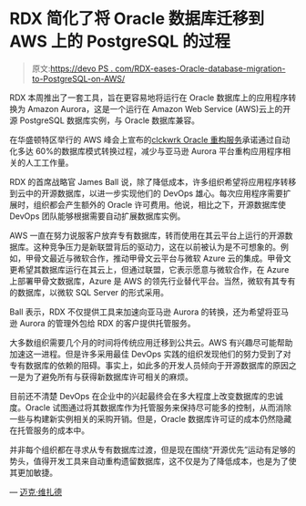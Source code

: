 # RDX 简化了将 Oracle 数据库迁移到 AWS 上的 PostgreSQL 的过程

> 原文:[https://devo PS . com/RDX-eases-Oracle-database-migration-to-PostgreSQL-on-AWS/](https://devops.com/rdx-eases-oracle-database-migration-to-postgresql-on-aws/)

RDX 本周推出了一套工具，旨在更容易地将运行在 Oracle 数据库上的应用程序转换为 Amazon Aurora，这是一个运行在 Amazon Web Service (AWS)云上的开源 PostgreSQL 数据库实例，与 Oracle 数据库兼容。

在华盛顿特区举行的 AWS 峰会上宣布的[clckwrk Oracle 重构服务](https://www.prnewswire.com/news-releases/rdx-announces-clckwrk-refactoring-service-that-enables-customers-to-migrate-applications-off-oracle-and-onto-amazon-aurora-300864910.html)承诺通过自动化多达 60%的数据库模式转换过程，减少与亚马逊 Aurora 平台重构应用程序相关的人工工作量。

RDX 的首席战略官 James Ball 说，除了降低成本，许多组织希望将应用程序转移到云中的开源数据库，以进一步实现他们的 DevOps 雄心。每次应用程序需要扩展时，组织都会产生额外的 Oracle 许可费用。他说，相比之下，开源数据库使 DevOps 团队能够根据需要自动扩展数据库实例。

AWS 一直在努力说服客户放弃专有数据库，转而使用在其云平台上运行的开源数据库。这种竞争压力是新联盟背后的驱动力，这在以前被认为是不可想象的。例如，甲骨文最近与微软合作，推动甲骨文云平台与微软 Azure 云的集成。甲骨文更希望其数据库运行在其云上，但通过联盟，它表示愿意与微软合作，在 Azure 上部署甲骨文数据库，Azure 是 AWS 的领先行业替代平台。当然，微软有其专有的数据库，以微软 SQL Server 的形式采用。

Ball 表示，RDX 不仅提供工具来加速向亚马逊 Aurora 的转换，还为希望将亚马逊 Aurora 的管理外包给 RDX 的客户提供托管服务。

大多数组织需要几个月的时间将传统应用迁移到公共云。AWS 有兴趣尽可能帮助加速这一进程。但是许多采用最佳 DevOps 实践的组织发现他们的努力受到了对专有数据库的依赖的阻碍。事实上，如此多的开发人员倾向于开源数据库的原因之一是为了避免所有与获得新数据库许可相关的麻烦。

目前还不清楚 DevOps 在企业中的兴起最终会在多大程度上改变数据库的忠诚度。Oracle 试图通过将其数据库作为托管服务来保持尽可能多的控制，从而消除一些与构建新实例相关的采购开销。但是，Oracle 数据库许可证的成本仍然隐藏在托管服务的成本中。

并非每个组织都在寻求从专有数据库过渡，但是现在围绕“开源优先”运动有足够的势头，值得开发工具来自动重构遗留数据库，这不仅是为了降低成本，也是为了使其更加敏捷。

— [迈克·维扎德](https://devops.com/author/mike-vizard/)